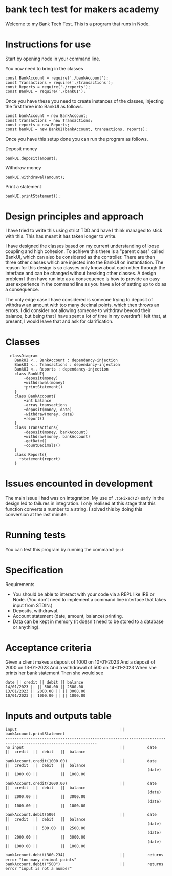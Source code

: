 # bank tech test for makers academy

Welcome to my Bank Tech Test. This is a program that runs in Node. 

# Instructions for use

Start by opening node in your command line.

You now need to bring in the classes

```
const BankAccount = require('./bankAccount');
const Transactions = require('./transactions');
const Reports = require('./reports');
const BankUI = require('./bankUI');
```

Once you have these you need to create instances of the classes, injecting the first three into BankUI as follows.

```
const bankAccount = new BankAccount;
const transactions = new Transactions;
const reports = new Reports;
const bankUI = new BankUI(bankAccount, transactions, reports);
```

Once you have this setup done you can run the program as follows.

Deposit money
```
bankUI.deposit(amount);
```
Withdraw money
```
bankUI.withdrawal(amount);
```
Print a statement
```
bankUI.printStatement();
```

# Design principles and approach

I have tried to write this using strict TDD and have I think managed to stick with this. This has meant it has taken longer to write. 

I have designed the classes based on my current understanding of loose coupling and high cohesion. To achieve this there is a "parent class" called BankUI, which can also be considered as the controller. There are then three other classes which are injected into the BankUI on instantiation. The reason for this design is so classes only know about each other through the interface and can be changed without breaking other classes. A design problem I then have run into as a consequence is how to provide an easy user experience in the command line as you have a lot of setting up to do as a consequence. 

The only edge case I have considered is someone trying to deposit of withdraw an amount with too many decimal points, which then throws an errors. I did consider not allowing someone to withdraw beyond their balance, but being that I have spent a lot of time in my overdraft I felt that, at present, I would leave that and ask for clarification. 

# Classes

```mermaid
  classDiagram
    BankUI <.. BankAccount : dependancy-injection
    BankUI <.. Transactions : dependancy-injection
    BankUI <.. Reports : dependancy-injection
    class BankUI{
        +deposit(money)
        +withdrawal(money)
        +printStatement()
    }
    class BankAccount{
        +int balance
        -array transactions
        +deposit(money, date)
        +withdraw(money, date)
        +report()
    }
    class Transactions{
        +deposit(money, bankAccount)
        +withdraw(money, bankAccount)
        -getDate()
        -countDecimals()
    }
    class Reports{
      +statement(report)
    }
```

# Issues encounted in development

The main issue I had was on integration. My use of `.toFixed(2)` early in the design led to failures in integration. I only realised at this stage that this function converts a number to a string. I solved this by doing this conversion at the last minute.

# Running tests

You can test this program by running the command ```jest```

# Specification

Requirements

* You should be able to interact with your code via a REPL like IRB or Node. (You don't need to implement a command line interface that takes input from STDIN.)
* Deposits, withdrawal.
* Account statement (date, amount, balance) printing.
* Data can be kept in memory (it doesn't need to be stored to a database or anything).

 # Acceptance criteria

Given a client makes a deposit of 1000 on 10-01-2023
And a deposit of 2000 on 13-01-2023
And a withdrawal of 500 on 14-01-2023
When she prints her bank statement
Then she would see

```
date || credit || debit || balance
14/01/2023 || || 500.00 || 2500.00
13/01/2023 || 2000.00 || || 3000.00
10/01/2023 || 1000.00 || || 1000.00

```

# Inputs and outputs table

```
input                                             ||          bankAccount.printStatement
--------------------------------------------------------------------------------------------------------------
no input                                          ||          date         ||  credit  ||  debit   ||  balance
                                                              
bankAccount.credit(1000.00)                       ||          date         ||  credit  ||  debit   ||  balance
                                                              (date)       ||  1000.00 ||          ||  1000.00

bankAccount.credit(2000.00)                       ||          date         ||  credit  ||  debit   ||  balance
                                                              (date)       ||  2000.00 ||          ||  3000.00
                                                              (date)       ||  1000.00 ||          ||  1000.00

bankAccount.debit(500)                            ||          date         ||  credit  ||  debit   ||  balance
                                                              (date)       ||          ||  500.00  ||  2500.00
                                                              (date)       ||  2000.00 ||          ||  3000.00
                                                              (date)       ||  1000.00 ||          ||  1000.00

bankAccount.debit(300.234)                        ||          returns error "too many decimal points"
bankAccount.debit("500")                          ||          returns error "input is not a number"

```

